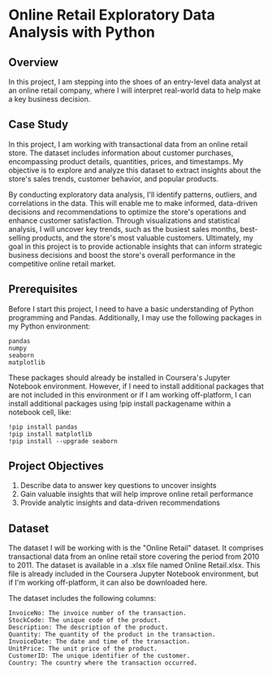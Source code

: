 # Online Retail Exploratory Data Analysis with Python

## Overview

In this project, I am stepping into the shoes of an entry-level data analyst at an online retail company, where I will interpret real-world data to help make a key business decision.

## Case Study

In this project, I am working with transactional data from an online retail store. The dataset includes information about customer purchases, encompassing product details, quantities, prices, and timestamps. My objective is to explore and analyze this dataset to extract insights about the store's sales trends, customer behavior, and popular products.

By conducting exploratory data analysis, I'll identify patterns, outliers, and correlations in the data. This will enable me to make informed, data-driven decisions and recommendations to optimize the store's operations and enhance customer satisfaction. Through visualizations and statistical analysis, I will uncover key trends, such as the busiest sales months, best-selling products, and the store's most valuable customers. Ultimately, my goal in this project is to provide actionable insights that can inform strategic business decisions and boost the store's overall performance in the competitive online retail market.

## Prerequisites

Before I start this project, I need to have a basic understanding of Python programming and Pandas. Additionally, I may use the following packages in my Python environment:

    pandas
    numpy
    seaborn
    matplotlib

These packages should already be installed in Coursera's Jupyter Notebook environment. However, if I need to install additional packages that are not included in this environment or if I am working off-platform, I can install additional packages using !pip install packagename within a notebook cell, like:

    !pip install pandas
    !pip install matplotlib
    !pip install --upgrade seaborn


## Project Objectives
1. Describe data to answer key questions to uncover insights
2. Gain valuable insights that will help improve online retail performance
3. Provide analytic insights and data-driven recommendations


## Dataset

The dataset I will be working with is the "Online Retail" dataset. It comprises transactional data from an online retail store covering the period from 2010 to 2011. The dataset is available in a .xlsx file named Online Retail.xlsx. This file is already included in the Coursera Jupyter Notebook environment, but if I'm working off-platform, it can also be downloaded here.

The dataset includes the following columns:

    InvoiceNo: The invoice number of the transaction.
    StockCode: The unique code of the product.
    Description: The description of the product.
    Quantity: The quantity of the product in the transaction.
    InvoiceDate: The date and time of the transaction.
    UnitPrice: The unit price of the product.
    CustomerID: The unique identifier of the customer.
    Country: The country where the transaction occurred.
